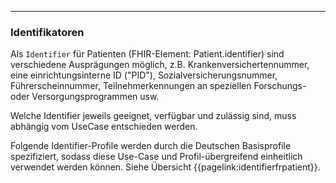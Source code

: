 ------------

### Identifikatoren

Als `Identifier` für Patienten (FHIR-Element: Patient.identifier) sind verschiedene Ausprägungen möglich, z.B. Krankenversichertennummer, eine einrichtungsinterne ID ("PID"), Sozialversicherungsnummer, Führerscheinnummer, Teilnehmerkennungen an speziellen Forschungs- oder Versorgungsprogrammen usw.

Welche Identifier jeweils geeignet, verfügbar und zulässig sind, muss abhängig vom UseCase entschieden werden.

Folgende Identifier-Profile werden durch die Deutschen Basisprofile spezifiziert, sodass diese Use-Case und Profil-übergreifend einheitlich verwendet werden können. Siehe Übersicht {{pagelink:identifierfrpatient}}.